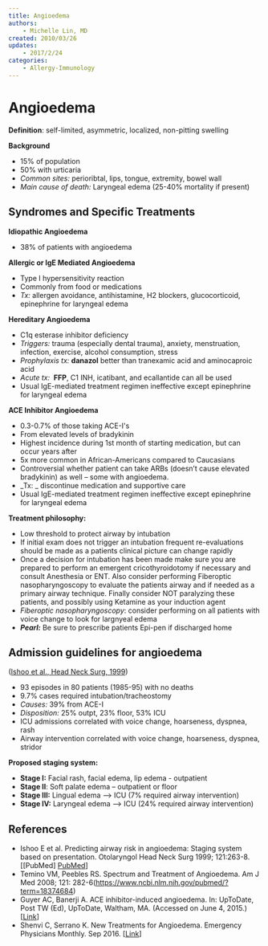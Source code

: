 ```yaml
---
title: Angioedema
authors:
    - Michelle Lin, MD
created: 2010/03/26
updates:
    - 2017/2/24
categories:
    - Allergy-Immunology
---
```


# Angioedema

**Definition**: self-limited, asymmetric, localized, non-pitting swelling

**Background**

- 15% of population
- 50% with urticaria
- _Common sites:_ perioribtal, lips, tongue, extremity, bowel wall
- _Main cause of death:_ Laryngeal edema (25-40% mortality if present)

## Syndromes and Specific Treatments

**Idiopathic Angioedema**

- 38% of patients with angioedema

**Allergic or IgE Mediated Angioedema**

- Type I hypersensitivity reaction
- Commonly from food or medications
- _Tx:_ allergen avoidance, antihistamine, H2 blockers, glucocorticoid, epinephrine for laryngeal edema

**Hereditary Angioedema**

- C1q esterase inhibitor deficiency
- _Triggers:_ trauma (especially dental trauma), anxiety, menstruation, infection, exercise, alcohol consumption, stress
- _Prophylaxis tx:_ **danazol** better than tranexamic acid and aminocaproic acid
- _Acute tx:_  **FFP**, C1 INH, icatibant, and ecallantide can all be used
- Usual IgE-mediated treatment regimen ineffective except epinephrine for laryngeal edema

**ACE Inhibitor Angioedema**

- 0.3-0.7% of those taking ACE-I's
- From elevated levels of bradykinin
- Highest incidence during 1st month of starting medication, but can occur years after 
- 5x more common in African-Americans compared to Caucasians
- Controversial whether patient can take ARBs (doesn’t cause elevated bradykinin) as well – some with angioedema.
- _Tx: _ discontinue medication and supportive care
- Usual IgE-mediated treatment regimen ineffective except epinephrine for laryngeal edema

**Treatment philosophy:** 

- Low threshold to protect airway by intubation
- If initial exam does not trigger an intubation frequent re-evaluations should be made as a patients clinical picture can change rapidly
- Once a decision for intubation has been made make sure you are prepared to perform an emergent cricothyroidotomy if necessary and consult Anesthesia or ENT. Also consider performing Fiberoptic nasopharyngoscopy to evaluate the patients airway and if needed as a primary airway technique. Finally consider NOT paralyzing these patients, and possibly using Ketamine as your induction agent
- _Fiberoptic nasopharyngoscopy_: consider performing on all patients with voice change to look for largnyeal edema
- **_Pearl:_** Be sure to prescribe patients Epi-pen if discharged home

## Admission guidelines for angioedema

([Ishoo et al., Head Neck Surg, 1999](https://www.ncbi.nlm.nih.gov/pubmed/?term=18374684))  

- 93 episodes in 80 patients (1985-95) with no deaths 
- 9.7% cases required intubation/tracheostomy
- _Causes:_ 39% from <span class="drug">ACE-I</span>
- _Disposition:_ 25% outpt, 23% floor, 53% ICU
- ICU admissions correlated with voice change, hoarseness, dyspnea, rash 
- Airway intervention correlated with voice change, hoarseness, dyspnea, stridor

**Proposed staging system:**

- **Stage I:** Facial rash, facial edema, lip edema - outpatient
- **Stage II**: Soft palate edema – outpatient or floor
- **Stage III:** Lingual edema --> ICU (7% required airway intervention)
- **Stage IV:** Laryngeal edema –> ICU (24% required airway intervention)

## References

- Ishoo E et al. Predicting airway risk in angioedema: Staging system based on presentation. Otolaryngol Head Neck Surg 1999; 121:263-8. [[PubMed] [PubMed](https://www.ncbi.nlm.nih.gov/pubmed/?term=18374684)]
- Temino VM, Peebles RS. Spectrum and Treatment of Angioedema. Am J Med 2008; 121: 282-6(https://www.ncbi.nlm.nih.gov/pubmed/?term=18374684)
- Guyer AC, Banerji A. ACE inhibitor-induced angioedema. In: UpToDate, Post TW (Ed), UpToDate, Waltham, MA. (Accessed on June 4, 2015.) [[Link](http://www.uptodate.com/)]
- Shenvi C, Serrano K. New Treatments for Angioedema. Emergency Physicians Monthly. Sep 2016. [[Link](http://epmonthly.com/article/new-treatments-angioedema/)]
